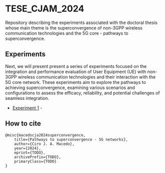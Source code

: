 # TESE_CJAM_2024
Repository describing the experiments associated with the doctoral thesis whose main theme is the superconvergence of non-3GPP wireless communication technologies and the 5G core - pathways to superconvergence.


## Experiments
Next, we will present present a series of experiments focused on the integration and performance evaluation of User Equipment (UE) with non-3GPP wireless communication technologies and their interaction with the 5G core network. These experiments aim to explore the pathways to achieving superconvergence, examining various scenarios and configurations to assess the efficacy, reliability, and potential challenges of seamless integration.

  * [Experiment 1](https://github.com/LABORA-INF-UFG/NetSoft2020-Tutorial4-Demo1-Exp1 "Demo 1 - Experiment 1") -

## How to cite

```
@misc{macedocja2024superconvergence,
    title={Pathways to superconvergence - 5G networks},
    author={Ciro J. A. Macedo},
    year={2024},
    eprint={TODO},
    archivePrefix={TODO},
    primaryClass={TODO}
}
```
